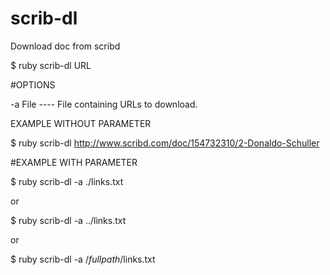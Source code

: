 # scrib-dl
Download doc from scribd

$ ruby scrib-dl URL

#OPTIONS

-a File  ----  File containing URLs to download.

EXAMPLE WITHOUT PARAMETER

$ ruby scrib-dl http://www.scribd.com/doc/154732310/2-Donaldo-Schuller


#EXAMPLE WITH PARAMETER

$ ruby scrib-dl -a ./links.txt

or

$ ruby scrib-dl -a ../links.txt

or 

$ ruby scrib-dl -a /*fullpath*/links.txt
